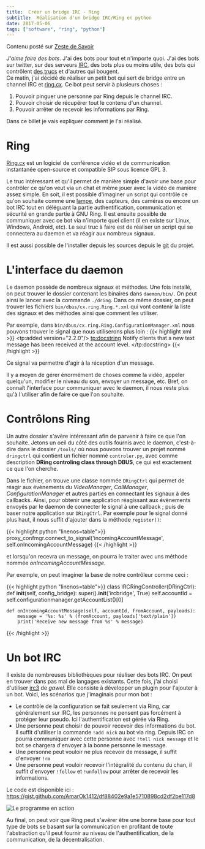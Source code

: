 ```yaml
---
title:  Créer un bridge IRC - Ring
subtitle:  Réalisation d'un bridge IRC/Ring en python
date: 2017-05-06
tags: ["software", "ring", "python"]
---
```


Contenu posté sur [Zeste de Savoir](https://zestedesavoir.com/contenus/1829/creer-un-bridge-irc-ring/)

*J'aime faire des bots*. J'ai des bots pour tout et n'importe quoi. J'ai des bots sur twitter, sur des serveurs [IRC](https://github.com/zestedesavoir/clem-irc-bot), des bots plus ou moins utile, des bots qui contrôlent [des trucs](/dev/glados-replica) et d'autres qui bougent.  
Ce matin, j'ai décidé de réaliser un petit bot qui sert de bridge entre un channel IRC et [ring.cx](https://ring.cx). Ce bot peut servir à plusieurs choses :

1. Pouvoir pinguer une personne par Ring depuis le channel IRC.
2. Pouvoir choisir de récupérer tout le contenu d'un channel.
3. Pouvoir arrêter de recevoir les informations par Ring.

Dans ce billet je vais expliquer comment je l'ai réalisé.

# Ring

[Ring.cx](https://ring.cx/) est un logiciel de conférence vidéo et de communication instantanée open-source et compatible SIP sous licence GPL 3.

Le truc intéressant et qu'il permet de manière simple d'avoir une base pour contrôler ce qu'on veut via un chat et même jouer avec la vidéo de manière assez simple. En soit, il est possible d'imaginer un script qui contrôle ce qu'on souhaite comme une [lampe](https://blog.savoirfairelinux.com/fr-ca/2015/internet-des-objets-ring-appareils-connectes-iot/), des capteurs, des caméras ou encore un bot IRC tout en déléguant la partie authentification, communication et sécurité en grande partie à GNU Ring. Il est ensuite possible de communiquer avec ce bot via n'importe quel client (il en existe sur Linux, Windows, Android, etc). Le seul truc à faire est de réaliser un script qui se connectera au daemon et va réagir aux nombreux signaux.

Il est aussi possible de l'installer depuis les sources depuis le [git](https://gerrit-ring.savoirfairelinux.com/ring-project) du projet.

# L'interface du daemon

Le daemon possède de nombreux signaux et méthodes. Une fois installé, on peut trouver le dossier contenant les binaires dans `daemon/bin/`. On peut ainsi le lancer avec la commande `./dring`. Dans ce même dossier, on peut trouver les fichiers `bin/dbus/cx.ring.Ring.*.xml` qui vont contenir la liste des signaux et des méthodes ainsi que comment les utiliser.

Par exemple, dans `bin/dbus/cx.ring.Ring.ConfigurationManager.xml` nous pouvons trouver le signal que nous utiliserons plus loin :
{{< highlight xml >}}
<signal name="incomingAccountMessage" tp:name-for-bindings="incomingAccountMessage">
   <tp:added version="2.2.0"/>
   <tp:docstring>
       Notify clients that a new text message has been received at the account level.
   </tp:docstring>
   <arg type="s" name="accountID"/>
   <arg type="s" name="from"/>
   <annotation name="org.qtproject.QtDBus.QtTypeName.In2" value="MapStringString"/>
  <arg type="a{ss}" name="payloads"/>
</signal>
{{< /highlight >}}

Ce signal va permettre d'agir à la réception d'un message.

Il y a moyen de gérer énormément de choses comme la vidéo, appeler quelqu'un, modifier le niveau du son, envoyer un message, etc. Bref, on connaît l'interface pour communiquer avec le daemon, il nous reste plus qu'à l'utiliser afin de faire ce que l'on souhaite.

# Contrôlons Ring

Un autre dossier s'avère intéressant afin de parvenir à faire ce que l'on souhaite. Jetons un oeil du côté des outils fournis avec le daemon, c'est-à-dire dans le dossier `/tools/` où nous pouvons trouver un projet nommé `dringctrl` qui contient un fichier nommé `controler.py`, avec comme description **DRing controling class through DBUS**, ce qui est exactement ce que l'on cherche.

Dans le fichier, on trouve une classe nommée `DRingCtrl` qui permet de réagir aux évènements du *VideoManager*, *CallManager*, *ConfigurationManager* et autres parties en connectant les signaux à des callbacks. Ainsi, pour obtenir une application réagissant aux évènements envoyés par le daemon de connecter le signal à une callback ; puis de baser notre application sur `DRingCtrl`. Par exemple pour le signal donné plus haut, il nous suffit d'ajouter dans la méthode `register()`:

{{< highlight python "linenos=table">}}
proxy_confmgr.connect_to_signal('incomingAccountMessage', self.onIncomingAccountMessage)
{{< /highlight >}}

et lorsqu'on recevra un message, on pourra le traiter avec uns méthode nommée *onIncomingAccountMessage*.

Par exemple, on peut imaginer la base de notre contrôleur comme ceci :

{{< highlight python "linenos=table">}}
class IRCRingController(DRingCtrl):
    def __init__(self, config_bridge):
        super().__init__('ircbridge', True)
        self.accountId = self.configurationmanager.getAccountList()[0]

    def onIncomingAccountMessage(self, accountId, fromAccount, payloads):
        message = '%s: %s' % (fromAccount, payloads['text/plain'])
        print('Receive new message from %s' % message)
{{< /highlight >}}

# Un bot IRC

Il existe de nombreuses bibliothèques pour réaliser des bots IRC. On peut en trouver dans pas mal de langages existants. Cette fois, j'ai choisi d'utiliser [irc3](https://github.com/gawel/irc3/) de *gawel*. Elle consiste à développer un plugin pour l'ajouter à un bot. Voici, les scénarios que j'imaginais pour mon bot :

+ Le contrôle de la configuration se fait seulement via Ring, car généralement sur IRC, les personnes ne pensent pas forcément à protéger leur pseudo. Ici l'authentification est gérée via Ring.
+ Une personne peut choisir de pouvoir recevoir des informations du bot. Il suffit d'utiliser la commande `!add nick` au bot via ring. Depuis IRC on pourra communiquer avec cette personne avec `!tell nick message` et le bot se chargera d'envoyer à la bonne personne le message.
+ Une personne peut vouloir ne plus recevoir de message, il suffit d'envoyer `!rm`
+ Une personne peut vouloir recevoir l'intégralité du contenu du chan, il suffit d'envoyer `!follow` et `!unfollow` pour arrêter de recevoir les informations.


Le code est disponible ici : https://gist.github.com/AmarOk1412/df88402e9a1e5710898cd2df2be117d8

![Le programme en action](/img/dev/bridge-irc-ring/capture.png)

Au final, on peut voir que Ring peut s'avérer être une bonne base pour tout type de bots se basant sur la communication en profitant de toute l'abstraction qu'il peut fournir au niveau de l'authentification, de la communication, de la décentralisation.
